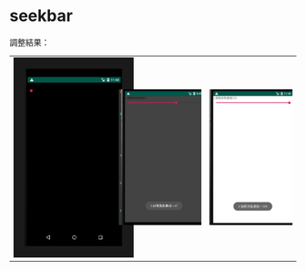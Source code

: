 # seekbar
調整結果：
<table><tr>
  <td><img src=https://github.com/Angus1226/seekbar/blob/master/1.png border=20></td>
  <td><img src=https://github.com/Angus1226/seekbar/blob/master/67.png border=0></td>
<td><img src=https://github.com/Angus1226/seekbar/blob/master/256.png border=0></td>

</tr></table>
